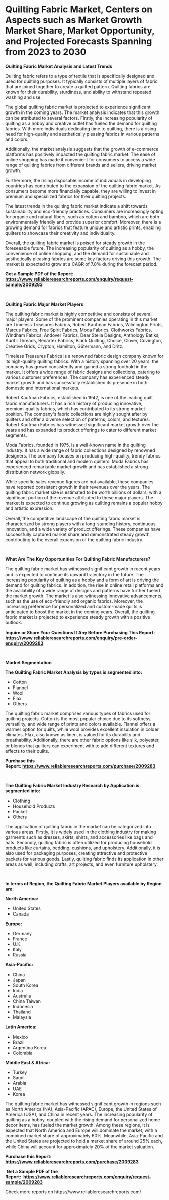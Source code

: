 <p><h1>Quilting Fabric Market, Centers on Aspects such as Market Growth Market Share, Market Opportunity, and Projected Forecasts Spanning from 2023 to 2030</h1></p><p><strong>Quilting Fabric Market Analysis and Latest Trends</strong></p>
<p><p>Quilting fabric refers to a type of textile that is specifically designed and used for quilting purposes. It typically consists of multiple layers of fabric that are joined together to create a quilted pattern. Quilting fabrics are known for their durability, sturdiness, and ability to withstand repeated washing and use.</p><p>The global quilting fabric market is projected to experience significant growth in the coming years. The market analysis indicates that this growth can be attributed to several factors. Firstly, the increasing popularity of quilting as a hobby and creative outlet has fueled the demand for quilting fabrics. With more individuals dedicating time to quilting, there is a rising need for high-quality and aesthetically pleasing fabrics in various patterns and colors.</p><p>Additionally, the market analysis suggests that the growth of e-commerce platforms has positively impacted the quilting fabric market. The ease of online shopping has made it convenient for consumers to access a wide range of quilting fabrics from different brands and sellers, driving market growth.</p><p>Furthermore, the rising disposable income of individuals in developing countries has contributed to the expansion of the quilting fabric market. As consumers become more financially capable, they are willing to invest in premium and specialized fabrics for their quilting projects.</p><p>The latest trends in the quilting fabric market indicate a shift towards sustainability and eco-friendly practices. Consumers are increasingly opting for organic and natural fibers, such as cotton and bamboo, which are both environmentally friendly and provide superior comfort. Moreover, there is a growing demand for fabrics that feature unique and artistic prints, enabling quilters to showcase their creativity and individuality.</p><p>Overall, the quilting fabric market is poised for steady growth in the foreseeable future. The increasing popularity of quilting as a hobby, the convenience of online shopping, and the demand for sustainable and aesthetically pleasing fabrics are some key factors driving this growth. The market is expected to grow at a CAGR of 7.8% during the forecast period.</p></p>
<p><strong>Get a Sample PDF of the Report:&nbsp; <a href="https://www.reliableresearchreports.com/enquiry/request-sample/2009283">https://www.reliableresearchreports.com/enquiry/request-sample/2009283</a></strong></p>
<p>&nbsp;</p>
<p><strong>Quilting Fabric Major Market Players</strong></p>
<p><p>The quilting fabric market is highly competitive and consists of several major players. Some of the prominent companies operating in this market are Timeless Treasures Fabrics, Robert Kaufman Fabrics, Wilmington Prints, Marcus Fabrics, Free Spirit Fabrics, Moda Fabrics, Clothworks Fabrics, Windham Fabrics, Andover Fabrics, Dear Stella Designs, Anthology Batiks, Aurifil Threads, Benartex Fabrics, Blank Quilting, Choice, Clover, Covington, Creative Grids, Crypton, Hamilton, Gütermann, and Dritz.</p><p>Timeless Treasures Fabrics is a renowned fabric design company known for its high-quality quilting fabrics. With a history spanning over 20 years, the company has grown consistently and gained a strong foothold in the market. It offers a wide range of fabric designs and collections, catering to various customer preferences. The company has experienced steady market growth and has successfully established its presence in both domestic and international markets.</p><p>Robert Kaufman Fabrics, established in 1942, is one of the leading quilt fabric manufacturers. It has a rich history of producing innovative, premium-quality fabrics, which has contributed to its strong market position. The company's fabric collections are highly sought after by quilters and offer a diverse selection of patterns, colors, and textures. Robert Kaufman Fabrics has witnessed significant market growth over the years and has expanded its product offerings to cater to different market segments.</p><p>Moda Fabrics, founded in 1975, is a well-known name in the quilting industry. It has a wide range of fabric collections designed by renowned designers. The company focuses on producing high-quality, trendy fabrics that appeal to both traditional and modern quilters. Moda Fabrics has experienced remarkable market growth and has established a strong distribution network globally.</p><p>While specific sales revenue figures are not available, these companies have reported consistent growth in their revenues over the years. The quilting fabric market size is estimated to be worth billions of dollars, with a significant portion of the revenue attributed to these major players. The market is expected to continue growing as quilting remains a popular hobby and artistic expression.</p><p>Overall, the competitive landscape of the quilting fabric market is characterized by strong players with a long-standing history, continuous innovation, and a wide variety of product offerings. These companies have successfully captured market share and demonstrated steady growth, contributing to the overall expansion of the quilting fabric industry.</p></p>
<p>&nbsp;</p>
<p><strong>What Are The Key Opportunities For Quilting Fabric Manufacturers?</strong></p>
<p><p>The quilting fabric market has witnessed significant growth in recent years and is expected to continue its upward trajectory in the future. The increasing popularity of quilting as a hobby and a form of art is driving the demand for quilting fabrics. In addition, the rise in online retail platforms and the availability of a wide range of designs and patterns have further fueled the market growth. The market is also witnessing innovative advancements, such as the use of eco-friendly and organic fabrics. Moreover, the increasing preference for personalized and custom-made quilts is anticipated to boost the market in the coming years. Overall, the quilting fabric market is projected to experience steady growth with a positive outlook.</p></p>
<p><strong>Inquire or Share Your Questions If Any Before Purchasing This Report: <a href="https://www.reliableresearchreports.com/enquiry/pre-order-enquiry/2009283">https://www.reliableresearchreports.com/enquiry/pre-order-enquiry/2009283</a></strong></p>
<p>&nbsp;</p>
<p><strong>Market Segmentation</strong></p>
<p><strong>The Quilting Fabric Market Analysis by types is segmented into:</strong></p>
<p><ul><li>Cotton</li><li>Flannel</li><li>Wool</li><li>Flax</li><li>Others</li></ul></p>
<p><p>The quilting fabric market comprises various types of fabrics used for quilting projects. Cotton is the most popular choice due to its softness, versatility, and wide range of prints and colors available. Flannel offers a warmer option for quilts, while wool provides excellent insulation in colder climates. Flax, also known as linen, is valued for its durability and breathability. Additionally, there are other fabric options like silk, polyester, or blends that quilters can experiment with to add different textures and effects to their quilts.</p></p>
<p><strong>Purchase this Report:&nbsp;<a href="https://www.reliableresearchreports.com/purchase/2009283">https://www.reliableresearchreports.com/purchase/2009283</a></strong></p>
<p>&nbsp;</p>
<p><strong>The Quilting Fabric Market Industry Research by Application is segmented into:</strong></p>
<p><ul><li>Clothing</li><li>Household Products</li><li>Packet</li><li>Others</li></ul></p>
<p><p>The application of quilting fabric in the market can be categorized into various areas. Firstly, it is widely used in the clothing industry for making garments such as dresses, skirts, shirts, and accessories like bags and hats. Secondly, quilting fabric is often utilized for producing household products like curtains, bedding, cushions, and upholstery. Additionally, it is also used for packaging purposes, creating attractive and protective packets for various goods. Lastly, quilting fabric finds its application in other areas as well, including crafts, art projects, and even furniture upholstery.</p></p>
<p>&nbsp;</p>
<p><strong>In terms of Region, the Quilting Fabric Market Players available by Region are:</strong></p>
<p>
    <p> <strong> North America: </strong>
        <ul>
            <li>United States</li>
            <li>Canada</li>
        </ul>
        </p> 
    <p> <strong> Europe: </strong>
        <ul>
            <li>Germany</li>
            <li>France</li>
            <li>U.K.</li>
            <li>Italy</li>
            <li>Russia</li>
        </ul>
        </p> 
    <p> <strong> Asia-Pacific: </strong>
        <ul>
            <li>China</li>
            <li>Japan</li>
            <li>South Korea</li>
            <li>India</li>
            <li>Australia</li>
            <li>China Taiwan</li>
            <li>Indonesia</li>
            <li>Thailand</li>
            <li>Malaysia</li>
        </ul>
        </p> 
    <p> <strong> Latin America: </strong>
        <ul>
            <li>Mexico</li>
            <li>Brazil</li>
            <li>Argentina Korea</li>
            <li>Colombia</li>
        </ul>
        </p> 
    <p> <strong> Middle East & Africa: </strong>
        <ul>
            <li>Turkey</li>
            <li>Saudi</li>
            <li>Arabia</li>
            <li>UAE</li>
            <li>Korea</li>
        </ul>
    </p>
    </p>
<p><p>The quilting fabric market has witnessed significant growth in regions such as North America (NA), Asia-Pacific (APAC), Europe, the United States of America (USA), and China in recent years. The increasing popularity of quilting as a hobby, coupled with the rising demand for personalized home decor items, has fueled the market growth. Among these regions, it is expected that North America and Europe will dominate the market, with a combined market share of approximately 60%. Meanwhile, Asia-Pacific and the United States are projected to hold a market share of around 25% each, while China will account for approximately 20% of the market valuation.</p></p>
<p><strong>Purchase this Report: <a href="https://www.reliableresearchreports.com/purchase/2009283">https://www.reliableresearchreports.com/purchase/2009283</a></strong></p>
<p>&nbsp;<strong>Get a Sample PDF of the Report:&nbsp;&nbsp;<a href="https://www.reliableresearchreports.com/enquiry/request-sample/2009283">https://www.reliableresearchreports.com/enquiry/request-sample/2009283</a></strong></p>
<p><strong></strong></p>
<p>Check more reports on https://www.reliableresearchreports.com/</p>